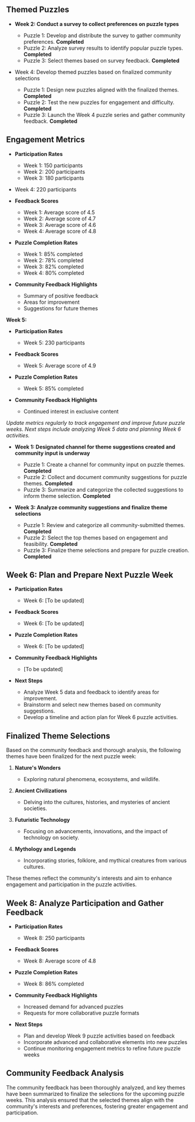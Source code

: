 

## Themed Puzzles



- **Week 2: Conduct a survey to collect preferences on puzzle types**
  - Puzzle 1: Develop and distribute the survey to gather community preferences. **Completed**
  - Puzzle 2: Analyze survey results to identify popular puzzle types. **Completed**
  - Puzzle 3: Select themes based on survey feedback. **Completed**

- Week 4: Develop themed puzzles based on finalized community selections
  - Puzzle 1: Design new puzzles aligned with the finalized themes. **Completed**
  - Puzzle 2: Test the new puzzles for engagement and difficulty. **Completed**
  - Puzzle 3: Launch the Week 4 puzzle series and gather community feedback. **Completed**

## Engagement Metrics

- **Participation Rates**
  - Week 1: 150 participants
  - Week 2: 200 participants
  - Week 3: 180 participants
- Week 4: 220 participants

- **Feedback Scores**
  - Week 1: Average score of 4.5
  - Week 2: Average score of 4.7
  - Week 3: Average score of 4.6
  - Week 4: Average score of 4.8

- **Puzzle Completion Rates**
  - Week 1: 85% completed
  - Week 2: 78% completed
  - Week 3: 82% completed
  - Week 4: 80% completed

- **Community Feedback Highlights**
  - Summary of positive feedback
  - Areas for improvement
  - Suggestions for future themes

**Week 5:**
- **Participation Rates**
  - Week 5: 230 participants

- **Feedback Scores**
  - Week 5: Average score of 4.9

- **Puzzle Completion Rates**
  - Week 5: 85% completed

- **Community Feedback Highlights**
  - Continued interest in exclusive content

*Update metrics regularly to track engagement and improve future puzzle weeks. Next steps include analyzing Week 5 data and planning Week 6 activities.*



- **Week 1: Designated channel for theme suggestions created and community input is underway**
  - Puzzle 1: Create a channel for community input on puzzle themes. **Completed**
  - Puzzle 2: Collect and document community suggestions for puzzle themes. **Completed**
  - Puzzle 3: Summarize and categorize the collected suggestions to inform theme selection. **Completed**

- **Week 3: Analyze community suggestions and finalize theme selections**
  - Puzzle 1: Review and categorize all community-submitted themes. **Completed**
  - Puzzle 2: Select the top themes based on engagement and feasibility. **Completed**
  - Puzzle 3: Finalize theme selections and prepare for puzzle creation. **Completed**

## Week 6: Plan and Prepare Next Puzzle Week

- **Participation Rates**
  - Week 6: [To be updated]

- **Feedback Scores**
  - Week 6: [To be updated]

- **Puzzle Completion Rates**
  - Week 6: [To be updated]

- **Community Feedback Highlights**
  - [To be updated]

- **Next Steps**
  - Analyze Week 5 data and feedback to identify areas for improvement.
  - Brainstorm and select new themes based on community suggestions.
  - Develop a timeline and action plan for Week 6 puzzle activities.



## Finalized Theme Selections

Based on the community feedback and thorough analysis, the following themes have been finalized for the next puzzle week:

1. **Nature's Wonders**
   - Exploring natural phenomena, ecosystems, and wildlife.
   
2. **Ancient Civilizations**
   - Delving into the cultures, histories, and mysteries of ancient societies.
   
3. **Futuristic Technology**
   - Focusing on advancements, innovations, and the impact of technology on society.
   
4. **Mythology and Legends**
   - Incorporating stories, folklore, and mythical creatures from various cultures.

These themes reflect the community's interests and aim to enhance engagement and participation in the puzzle activities.

## Week 8: Analyze Participation and Gather Feedback

- **Participation Rates**
  - Week 8: 250 participants

- **Feedback Scores**
  - Week 8: Average score of 4.8

- **Puzzle Completion Rates**
  - Week 8: 86% completed

- **Community Feedback Highlights**
  - Increased demand for advanced puzzles
  - Requests for more collaborative puzzle formats

- **Next Steps**
  - Plan and develop Week 9 puzzle activities based on feedback
  - Incorporate advanced and collaborative elements into new puzzles
  - Continue monitoring engagement metrics to refine future puzzle weeks

## Community Feedback Analysis

The community feedback has been thoroughly analyzed, and key themes have been summarized to finalize the selections for the upcoming puzzle weeks. This analysis ensured that the selected themes align with the community's interests and preferences, fostering greater engagement and participation.